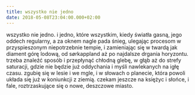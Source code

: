 ```yaml
---
title: wszystko nie jedno
date: 2018-05-08T23:04:00.000+02:00
---
```

wszystko nie jedno. i jedno, które wszystkim, kiedy światła gasną, jego oddech regularny, a za oknem nagle pada śnieg, ulegając procesom w przyspieszonym niepotrzebnie tempie, i zamieniając się w twardą jak diament górę lodową, od  sørkappland  aż po najdalsze drgania horyzontu. trzeba znaleźć sposób i przepłynąć chłodną glebę, w głąb aż do strefy saturacji, gdzie nie będzie już oddychania i myśli nawlekanych na igłę czasu. zgubię się w lesie i we mgle, i w słowach o planecie, która powoli układa się już w koniunkcji z ziemią. czekam jeszcze na księżyc i słońce, i fale, roztrzaskujące się o nowe, deszczowe miasto.
